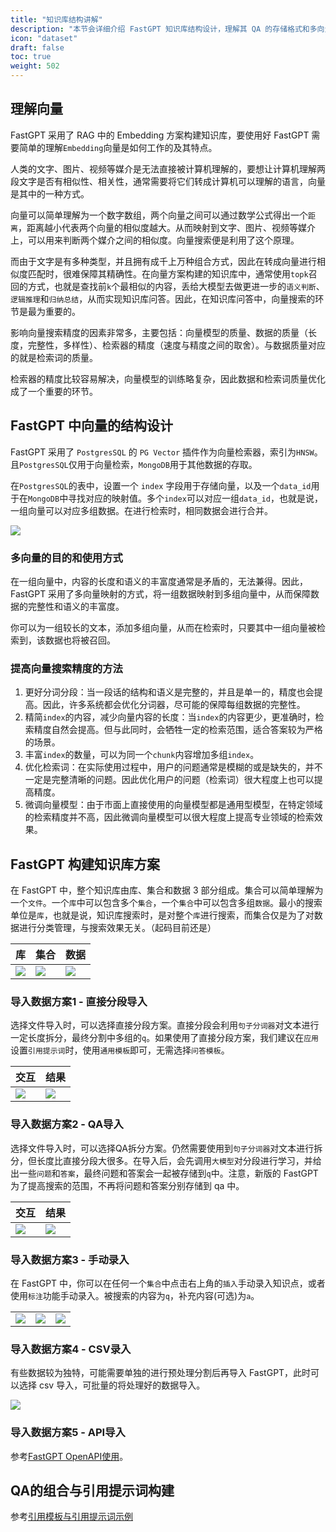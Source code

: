 ```yaml
---
title: "知识库结构讲解"
description: "本节会详细介绍 FastGPT 知识库结构设计，理解其 QA 的存储格式和多向量映射，以便更好的构建知识库。这篇介绍主要以使用为主，详细原理不多介绍。"
icon: "dataset"
draft: false
toc: true
weight: 502
---
```


## 理解向量

FastGPT 采用了 RAG 中的 Embedding 方案构建知识库，要使用好 FastGPT 需要简单的理解`Embedding`向量是如何工作的及其特点。

人类的文字、图片、视频等媒介是无法直接被计算机理解的，要想让计算机理解两段文字是否有相似性、相关性，通常需要将它们转成计算机可以理解的语言，向量是其中的一种方式。

向量可以简单理解为一个数字数组，两个向量之间可以通过数学公式得出一个`距离`，距离越小代表两个向量的相似度越大。从而映射到文字、图片、视频等媒介上，可以用来判断两个媒介之间的相似度。向量搜索便是利用了这个原理。

而由于文字是有多种类型，并且拥有成千上万种组合方式，因此在转成向量进行相似度匹配时，很难保障其精确性。在向量方案构建的知识库中，通常使用`topk`召回的方式，也就是查找前`k`个最相似的内容，丢给大模型去做更进一步的`语义判断`、`逻辑推理`和`归纳总结`，从而实现知识库问答。因此，在知识库问答中，向量搜索的环节是最为重要的。

影响向量搜索精度的因素非常多，主要包括：向量模型的质量、数据的质量（长度，完整性，多样性）、检索器的精度（速度与精度之间的取舍）。与数据质量对应的就是检索词的质量。

检索器的精度比较容易解决，向量模型的训练略复杂，因此数据和检索词质量优化成了一个重要的环节。

## FastGPT 中向量的结构设计

FastGPT 采用了 `PostgresSQL` 的 `PG Vector` 插件作为向量检索器，索引为`HNSW`。且`PostgresSQL`仅用于向量检索，`MongoDB`用于其他数据的存取。

在`PostgresSQL`的表中，设置一个 `index` 字段用于存储向量，以及一个`data_id`用于在`MongoDB`中寻找对应的映射值。多个`index`可以对应一组`data_id`，也就是说，一组向量可以对应多组数据。在进行检索时，相同数据会进行合并。

![](/imgs/datasetSetting1.png)

### 多向量的目的和使用方式

在一组向量中，内容的长度和语义的丰富度通常是矛盾的，无法兼得。因此，FastGPT 采用了多向量映射的方式，将一组数据映射到多组向量中，从而保障数据的完整性和语义的丰富度。

你可以为一组较长的文本，添加多组向量，从而在检索时，只要其中一组向量被检索到，该数据也将被召回。

### 提高向量搜索精度的方法

1. 更好分词分段：当一段话的结构和语义是完整的，并且是单一的，精度也会提高。因此，许多系统都会优化分词器，尽可能的保障每组数据的完整性。
2. 精简`index`的内容，减少向量内容的长度：当`index`的内容更少，更准确时，检索精度自然会提高。但与此同时，会牺牲一定的检索范围，适合答案较为严格的场景。
3. 丰富`index`的数量，可以为同一个`chunk`内容增加多组`index`。
4. 优化检索词：在实际使用过程中，用户的问题通常是模糊的或是缺失的，并不一定是完整清晰的问题。因此优化用户的问题（检索词）很大程度上也可以提高精度。
5. 微调向量模型：由于市面上直接使用的向量模型都是通用型模型，在特定领域的检索精度并不高，因此微调向量模型可以很大程度上提高专业领域的检索效果。

## FastGPT 构建知识库方案

在 FastGPT 中，整个知识库由库、集合和数据 3 部分组成。集合可以简单理解为一个`文件`。一个`库`中可以包含多个`集合`，一个`集合`中可以包含多组`数据`。最小的搜索单位是`库`，也就是说，知识库搜索时，是对整个`库`进行搜索，而集合仅是为了对数据进行分类管理，与搜索效果无关。（起码目前还是）

| 库 | 集合 | 数据 |
| --- | --- | --- |
| ![](/imgs/datasetEngine1.jpg) | ![](/imgs/datasetEngine2.jpg) | ![](/imgs/datasetEngine3.jpg) |

### 导入数据方案1 - 直接分段导入

选择文件导入时，可以选择直接分段方案。直接分段会利用`句子分词器`对文本进行一定长度拆分，最终分割中多组的`q`。如果使用了直接分段方案，我们建议在`应用`设置`引用提示词`时，使用`通用模板`即可，无需选择`问答模板`。

| 交互 | 结果 |
| --- | --- |
| ![](/imgs/datasetEngine4.jpg) | ![](/imgs/datasetEngine5.jpg) |


### 导入数据方案2 - QA导入

选择文件导入时，可以选择QA拆分方案。仍然需要使用到`句子分词器`对文本进行拆分，但长度比直接分段大很多。在导入后，会先调用`大模型`对分段进行学习，并给出一些`问题`和`答案`，最终问题和答案会一起被存储到`q`中。注意，新版的 FastGPT 为了提高搜索的范围，不再将问题和答案分别存储到 qa 中。

| 交互 | 结果 |
| --- | --- |
| ![](/imgs/datasetEngine6.jpg) | ![](/imgs/datasetEngine7.jpg) |

### 导入数据方案3 - 手动录入

在 FastGPT 中，你可以在任何一个`集合`中点击右上角的`插入`手动录入知识点，或者使用`标注`功能手动录入。被搜索的内容为`q`，补充内容(可选)为`a`。

|  |  |  |
| --- | --- | --- |
| ![](/imgs/datasetEngine8.jpg) | ![](/imgs/datasetEngine9.jpg) | ![](/imgs/datasetEngine10.jpg) |

### 导入数据方案4 - CSV录入

有些数据较为独特，可能需要单独的进行预处理分割后再导入 FastGPT，此时可以选择 csv 导入，可批量的将处理好的数据导入。

![](/imgs/datasetEngine11.jpg)

### 导入数据方案5 - API导入

参考[FastGPT OpenAPI使用](/docs/development/openapi)。

## QA的组合与引用提示词构建

参考[引用模板与引用提示词示例](/docs/use-cases/ai_settings/#示例)
